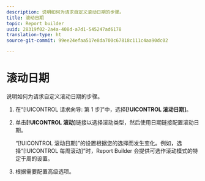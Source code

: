 ```yaml
---
description: 说明如何为请求自定义滚动日期的步骤。
title: 滚动日期
topic: Report builder
uuid: 28319f02-2a4a-408d-a7d1-545247ad6178
translation-type: ht
source-git-commit: 99ee24efaa517e8da700c67818c111c4aa90dc02

---
```



# 滚动日期

说明如何为请求自定义滚动日期的步骤。

1. 在“[!UICONTROL 请求向导: 第 1 步]”中，选择&#x200B;**[!UICONTROL 滚动日期]**。
1. 单击&#x200B;**[!UICONTROL 滚动]**&#x200B;链接以选择滚动类型，然后使用日期链接配置滚动日期。

   “[!UICONTROL 滚动日期]”的设置根据您的选择而发生变化。例如，选择“[!UICONTROL 每周滚动]”时，Report Builder 会提供可选作滚动模式的特定于周的设置。

1. 根据需要配置高级选项。
